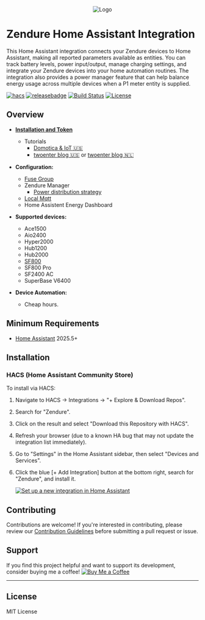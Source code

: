 <p align="center">
  <img src="https://zendure.com/cdn/shop/files/zendure-logo-infinity-charge_240x.png?v=1717728038" alt="Logo">
</p>

# Zendure Home Assistant Integration
This Home Assistant integration connects your Zendure devices to Home Assistant, making all reported parameters available as entities. You can track battery levels, power input/output, manage charging settings, and integrate your Zendure devices into your home automation routines. The integration also provides a power manager feature that can help balance energy usage across multiple devices when a P1 meter entity is supplied.


[![hacs][hacsbadge]][hacs] [![releasebadge]][release] [![Build Status][buildstatus-shield]][buildstatus-link] [![License][license-shield]](LICENSE.md)


## Overview

- **[Installation and Token](https://github.com/Zendure/Zendure-HA/wiki/Installation)**
  - Tutorials
    - [Domotica & IoT 🇺🇸](https://iotdomotica.nl/tutorial/install-zendure-home-assistant-integration-tutorial)
    - [twoenter blog 🇺🇸](https://www.twoenter.nl/blog/en/smarthome-en/zendure-home-battery-home-assistant-integration/) or [twoenter blog 🇳🇱](https://www.twoenter.nl/blog/home-assistant-nl/zendure-thuisaccu-integratie-met-home-assistant/)


- **Configuration:**
  - [Fuse Group](https://github.com/Zendure/Zendure-HA/wiki/Fuse-Group) 
  - Zendure Manager
    - [Power distribution strategy](https://github.com/Zendure/Zendure-HA/wiki/Power-distribution-strategy)
  - [Local Mqtt](https://github.com/Zendure/Zendure-HA/wiki/Local-Mqtt)
  - Home Assistent Energy Dashboard

- **Supported devices:**
  - Ace1500
  - Aio2400
  - Hyper2000
  - Hub1200
  - Hub2000
  - [SF800](https://github.com/Zendure/Zendure-HA/wiki/SolarFlow-800)
  - SF800 Pro
  - SF2400 AC
  - SuperBase V6400

- **Device Automation:**
  - Cheap hours.

## Minimum Requirements
- [Home Assistant](https://github.com/home-assistant/core) 2025.5+

## Installation

### HACS (Home Assistant Community Store)

To install via HACS:

1. Navigate to HACS -> Integrations -> "+ Explore & Download Repos".
2. Search for "Zendure".
3. Click on the result and select "Download this Repository with HACS".
4. Refresh your browser (due to a known HA bug that may not update the integration list immediately).
5. Go to "Settings" in the Home Assistant sidebar, then select "Devices and Services".
6. Click the blue [+ Add Integration] button at the bottom right, search for "Zendure", and install it.

   [![Set up a new integration in Home Assistant](https://my.home-assistant.io/badges/config_flow_start.svg)](https://my.home-assistant.io/redirect/config_flow_start/?domain=zendure_ha)


## Contributing

Contributions are welcome! If you're interested in contributing, please review our [Contribution Guidelines](CONTRIBUTING.md) before submitting a pull request or issue.

## Support

If you find this project helpful and want to support its development, consider buying me a coffee!
[![Buy Me a Coffee][buymecoffeebadge]][buymecoffee]

---

[buymecoffee]: https://www.buymeacoffee.com/fireson
[buymecoffeebadge]: https://www.buymeacoffee.com/assets/img/custom_images/orange_img.png
[license-shield]: https://img.shields.io/github/license/zendure/zendure-ha.svg?style=for-the-badge
[hacs]: https://github.com/zendure/zendure-ha
[hacsbadge]: https://img.shields.io/badge/HACS-Default-orange.svg?style=for-the-badge
[release]: https://github.com/zendure/zendure-ha/releases
[releasebadge]: https://img.shields.io/github/v/release/zendure/zendure-ha?style=for-the-badge
[buildstatus-shield]: https://img.shields.io/github/actions/workflow/status/zendure/zendure-ha/push.yml?branch=main&style=for-the-badge
[buildstatus-link]: https://github.com/zendure/zendure-ha/actions


## License

MIT License
